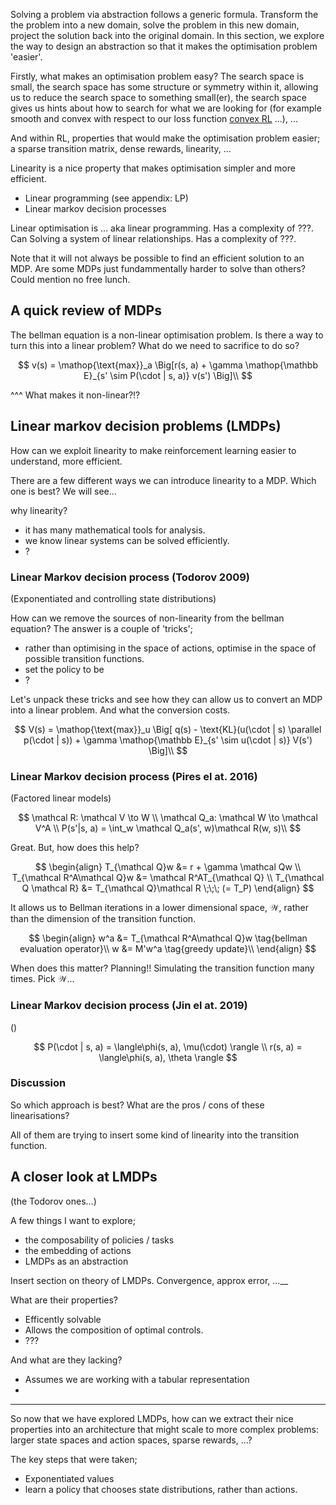Solving a problem via abstraction follows a generic formula. Transform the the problem into a new domain, solve the problem in this new domain, project the solution back into the original domain. In this section, we explore the way to design an abstraction so that it makes the optimisation problem 'easier'.

Firstly, what makes an optimisation problem easy? The search space is small, the search space has some structure or symmetry within it, allowing us to reduce the search space to something small(er), the search space gives us hints about how to search for what we are looking for (for example smooth and convex with respect to our loss function [convex RL](https://bodono.github.io/thesis/bod_thesis.pdf) ...), ...

And within RL, properties that would make the optimisation problem easier; a sparse transition matrix, dense rewards, linearity, ...

Linearity is a nice property that makes optimisation simpler and more efficient.

- Linear programming (see appendix: LP)
- Linear markov decision processes

Linear optimisation is ... aka linear programming. Has a complexity of ???. Can
Solving a system of linear relationships. Has a complexity of ???.

Note that it will not always be possible to find an efficient solution to an MDP.
Are some MDPs just fundammentally harder to solve than others?
Could mention no free lunch.

## A quick review of MDPs

The bellman equation is a non-linear optimisation problem.
Is there a way to turn this into a linear problem? What do we need to sacrifice to do so?

$$
v(s) = \mathop{\text{max}}_a \Big[r(s, a) + \gamma \mathop{\mathbb E}_{s' \sim P(\cdot | s, a)} v(s') \Big]\\
$$

^^^ What makes it non-linear?!?


## Linear markov decision problems (LMDPs)

How can we exploit linearity to make reinforcement learning easier to understand, more efficient.

There are a few different ways we can introduce linearity to a MDP. Which one is best? We will see...

why linearity?
- it has many mathematical tools for analysis.
- we know linear systems can be solved efficiently.
- ?

### Linear Markov decision process (Todorov 2009)
(Exponentiated and controlling state distributions)

How can we remove the sources of non-linearity from the bellman equation? The answer is a couple of 'tricks';

- rather than optimising in the space of actions, optimise in the space of possible transition functions.
- set the policy to be
- ?

Let's unpack these tricks and see how they can allow us to convert an MDP into a linear problem. And what the conversion costs.

$$
V(s) = \mathop{\text{max}}_u \Big[ q(s) -  \text{KL}(u(\cdot | s) \parallel p(\cdot | s)) +  \gamma \mathop{\mathbb E}_{s' \sim u(\cdot | s)} V(s') \Big]\\
$$



### Linear Markov decision process (Pires el at. 2016)
(Factored linear models)

$$
\mathcal R: \mathcal V \to W \\
\mathcal Q_a: \mathcal W \to \mathcal V^A \\
P(s'|s, a) = \int_w \mathcal Q_a(s', w)\mathcal R(w, s)\\
$$

Great. But, how does this help?

$$
\begin{align}
T_{\mathcal Q}w &= r + \gamma \mathcal Qw \\
T_{\mathcal R^A\mathcal Q}w &= \mathcal R^AT_{\mathcal Q} \\
T_{\mathcal Q \mathcal R} &= T_{\mathcal Q}\mathcal R \;\;\; (= T_P)
\end{align}
$$

It allows us to Bellman iterations in a lower dimensional space, $\mathcal W$, rather than the dimension of the transition function.

$$
\begin{align}
w^a &= T_{\mathcal R^A\mathcal Q}w \tag{bellman evaluation operator}\\
w &= M'w^a \tag{greedy update}\\
\end{align}
$$

When does this matter?
Planning!! Simulating the transition function many times. Pick $\mathcal W$...

### Linear Markov decision process (Jin el at. 2019)
()

$$
P(\cdot | s, a) = \langle\phi(s, a), \mu(\cdot) \rangle \\
r(s, a) = \langle\phi(s, a), \theta \rangle
$$


### Discussion

So which approach is best? What are the pros / cons of these linearisations?

All of them are trying to insert some kind of linearity into the transition function.

## A closer look at LMDPs

(the Todorov ones...)

A few things I want to explore;
- the composability of policies / tasks
- the embedding of actions
- LMDPs as an abstraction

Insert section on theory of LMDPs. Convergence, approx error, ...__

What are their properties?

- Efficently solvable
- Allows the composition of optimal controls.
- ???

And what are they lacking?

- Assumes we are working with a tabular representation
-

***

So now that we have explored LMDPs, how can we extract their nice properties into an architecture that might scale to more complex problems: larger state spaces and action spaces, sparse rewards, ...?

The key steps that were taken;

- Exponentiated values
- learn a policy that chooses state distributions, rather than actions.
